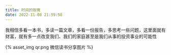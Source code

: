 ```yaml
---
title: 时间的玫瑰
date: 2022-11-08 21:59:58
---
```


我相信多看一本书，多读一篇文章，多看一份报告，多思考一些问题，这里面就有财富，就有多一点改变我们、我们的家庭甚至是我们从事的投资事业的可能性

<div class="qrImgWrapper">
{% asset_img qr.png 微信读书分享图片 %}
</div>
